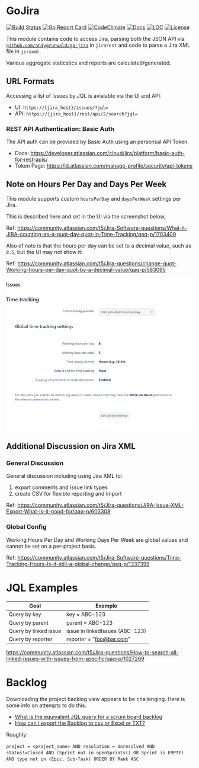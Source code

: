 # GoJira

[![Build Status][build-status-svg]][build-status-url]
[![Go Report Card][goreport-svg]][goreport-url]
[![CodeClimate][codeclimate-status-svg]][codeclimate-status-url]
[![Docs][docs-godoc-svg]][docs-godoc-url]
[![LOC][loc-svg]][loc-url]
[![License][license-svg]][license-url]

 [build-status-svg]: https://github.com/grokify/gojira/workflows/build/badge.svg
 [build-status-url]: https://github.com/grokify/gojira/actions
 [goreport-svg]: https://goreportcard.com/badge/github.com/grokify/gojira
 [goreport-url]: https://goreportcard.com/report/github.com/grokify/gojira
 [codeclimate-status-svg]: https://codeclimate.com/github/grokify/gojira/badges/gpa.svg
 [codeclimate-status-url]: https://codeclimate.com/github/grokify/gojira
 [docs-godoc-svg]: https://pkg.go.dev/badge/github.com/grokify/gojira
 [docs-godoc-url]: https://pkg.go.dev/github.com/grokify/gojira
 [loc-svg]: https://tokei.rs/b1/github/grokify/gojira
 [loc-url]: https://github.com/grokify/gojira
 [license-svg]: https://img.shields.io/badge/license-MIT-blue.svg
 [license-url]: https://github.com/grokify/gojira/blob/master/LICENSE

This module contains code to access Jira, parsing both the JSON API via [`github.com/andygrunwald/go-jira`](https://github.com/andygrunwald/go-jira) in `jirarest` and code to parse a Jira XML file in `jiraxml`.

Various aggregate staticstics and reports are calculated/generated.


## URL Formats

Accessing a list of issues by JQL is avialable via the UI and API:

* UI: `https://{jira_host}/issues/?jql=`
* API: `https://{jira_host}/rest/api/2/search?jql=`

### REST API Authentication: Basic Auth

The API auth can be provided by Basic Auth using an personsal API Token.

* Docs: https://developer.atlassian.com/cloud/jira/platform/basic-auth-for-rest-apis/
* Token Page: https://id.atlassian.com/manage-profile/security/api-tokens

## Note on Hours Per Day and Days Per Week

This module supports custom `hoursPerDay` and `daysPerWeek` settings per Jira.

This is described here and set in the UI via the screenshot below,

Ref: https://community.atlassian.com/t5/Jira-Software-questions/What-it-JIRA-counting-as-a-quot-day-quot-in-Time-Tracking/qaq-p/1703409

Also of note is that the hours per day can be set to a decimal value, such as `8.5`, but the UI may not show it:

Ref: https://community.atlassian.com/t5/Jira-questions/change-quot-Working-hours-per-day-quot-by-a-decimal-value/qaq-p/583095

![](ss_jira_time-tracking.png)

## Additional Discussion on Jira XML

### General Discussion

General discussion including using Jira XML to:

1. export comments and issue link types
1. create CSV for flexible reporting and import

Ref: https://community.atlassian.com/t5/Jira-questions/JIRA-Issue-XML-Export-What-is-it-good-for/qaq-p/603308

### Global Config

Working Hours Per Day and Working Days Per Week are global values and cannot be set on a per-project basis.

Ref: https://community.atlassian.com/t5/Jira-Software-questions/Time-Tracking-Hours-Is-it-still-a-global-change/qaq-p/1337399

# JQL Examples

| Goal | Example |
|------|---------|
| Query by key | key = ABC-123 |
| Query by parent | parent = ABC-123 |
| Query by linked issue | issue in linkedIssues (ABC-123) |
| Query by reporter | reporter = "foo@bar.com" |

https://community.atlassian.com/t5/Jira-questions/How-to-search-all-linked-issues-with-issues-from-specific/qaq-p/1027269

# Backlog

Downloading the project backlog view appears to be challenging. Here is some info on attempts to do this.

* [What is the equivalent JQL query for a scrum board backlog](https://community.atlassian.com/t5/Jira-Software-questions/What-is-the-equivalent-JQL-query-for-a-scrum-board-backlog/qaq-p/868136)
* [How can I export the Backlog to csv or Excel or TXT?](https://community.atlassian.com/t5/Jira-Software-questions/How-can-I-export-the-Backlog-to-csv-or-Excel-or-TXT/qaq-p/1322548)

Roughly:

`project = <project_name> AND resolution = Unresolved AND status!=Closed AND (Sprint not in openSprints() OR Sprint is EMPTY) AND type not in (Epic, Sub-Task) ORDER BY Rank ASC`
